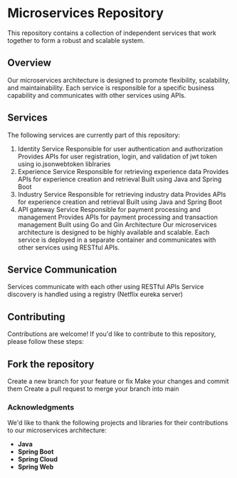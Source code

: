 # Microservices Repository
This repository contains a collection of independent services that work together to form a robust and scalable system.

## Overview
Our microservices architecture is designed to promote flexibility, scalability, and maintainability. Each service is responsible for a specific business capability and communicates with other services using APIs.

## Services
The following services are currently part of this repository:

1. Identity Service
Responsible for user authentication and authorization
Provides APIs for user registration, login, and validation of jwt token using
io.jsonwebtoken liblraries
3. Experience Service
Responsible for retrieving experience data
Provides APIs for experience creation and retrieval
Built using Java and Spring Boot
4. Industry Service
Responsible for retrieving industry data
Provides APIs for experience creation and retrieval
Built using Java and Spring Boot
5. API gateway Service
Responsible for payment processing and management
Provides APIs for payment processing and transaction management
Built using Go and Gin
Architecture
Our microservices architecture is designed to be highly available and scalable. Each service is deployed in a separate container and communicates with other services using RESTful APIs.

## Service Communication
Services communicate with each other using RESTful APIs
Service discovery is handled using a registry (Netflix eureka server)

## Contributing
Contributions are welcome! If you'd like to contribute to this repository, please follow these steps:

## Fork the repository
Create a new branch for your feature or fix
Make your changes and commit them
Create a pull request to merge your branch into main

### Acknowledgments
We'd like to thank the following projects and libraries for their contributions to our microservices architecture:

- __Java__
- __Spring Boot__
- __Spring Cloud__
- __Spring Web__

